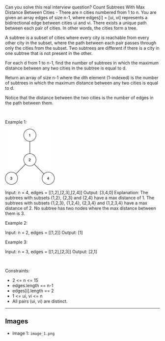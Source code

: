 Can you solve this real interview question? Count Subtrees With Max Distance Between Cities - There are n cities numbered from 1 to n. You are given an array edges of size n-1, where edges[i] = [ui, vi] represents a bidirectional edge between cities ui and vi. There exists a unique path between each pair of cities. In other words, the cities form a tree.

A subtree is a subset of cities where every city is reachable from every other city in the subset, where the path between each pair passes through only the cities from the subset. Two subtrees are different if there is a city in one subtree that is not present in the other.

For each d from 1 to n-1, find the number of subtrees in which the maximum distance between any two cities in the subtree is equal to d.

Return an array of size n-1 where the dth element (1-indexed) is the number of subtrees in which the maximum distance between any two cities is equal to d.

Notice that the distance between the two cities is the number of edges in the path between them.

 

Example 1:

![Example 1](./image_1.png)


Input: n = 4, edges = [[1,2],[2,3],[2,4]]
Output: [3,4,0]
Explanation:
The subtrees with subsets {1,2}, {2,3} and {2,4} have a max distance of 1.
The subtrees with subsets {1,2,3}, {1,2,4}, {2,3,4} and {1,2,3,4} have a max distance of 2.
No subtree has two nodes where the max distance between them is 3.


Example 2:


Input: n = 2, edges = [[1,2]]
Output: [1]


Example 3:


Input: n = 3, edges = [[1,2],[2,3]]
Output: [2,1]


 

Constraints:

 * 2 <= n <= 15
 * edges.length == n-1
 * edges[i].length == 2
 * 1 <= ui, vi <= n
 * All pairs (ui, vi) are distinct.

---

## Images

- Image 1: `image_1.png`
